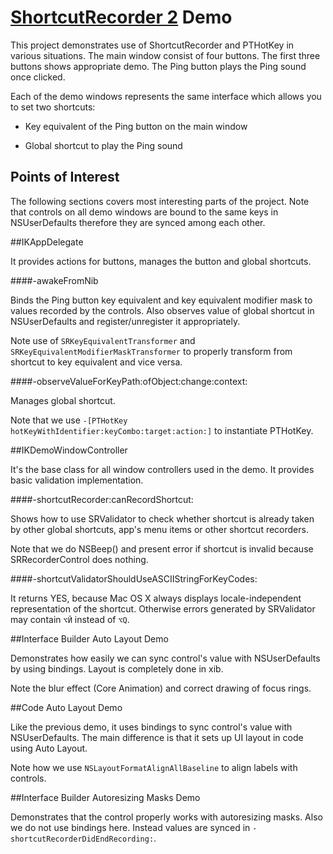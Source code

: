 [ShortcutRecorder 2](https://github.com/Kentzo/ShortcutRecorder) Demo
=======================

This project demonstrates use of ShortcutRecorder and PTHotKey in various situations.
The main window consist of four buttons. The first three buttons shows appropriate demo. The Ping button plays the Ping sound once clicked.

Each of the demo windows represents the same interface which allows you to set two shortcuts:

- Key equivalent of the Ping button on the main window

- Global shortcut to play the Ping sound

Points of Interest
------------------

The following sections covers most interesting parts of the project.
Note that controls on all demo windows are bound to the same keys in NSUserDefaults therefore they are synced among each other.

##IKAppDelegate

It provides actions for buttons, manages the button and global shortcuts.

####-awakeFromNib

Binds the Ping button key equivalent and key equivalent modifier mask to values recorded by the controls. Also observes value of global shortcut in NSUserDefaults and register/unregister it appropriately.

Note use of `SRKeyEquivalentTransformer` and `SRKeyEquivalentModifierMaskTransformer` to properly transform from shortcut to key equivalent and vice versa.

####-observeValueForKeyPath:ofObject:change:context:

Manages global shortcut.

Note that we use `-[PTHotKey hotKeyWithIdentifier:keyCombo:target:action:]` to instantiate PTHotKey.

##IKDemoWindowController

It's the base class for all window controllers used in the demo. It provides basic validation implementation.

####-shortcutRecorder:canRecordShortcut:

Shows how to use SRValidator to check whether shortcut is already taken by other global shortcuts, app's menu items or other shortcut recorders.

Note that we do NSBeep() and present error if shortcut is invalid because SRRecorderControl does nothing.

####-shortcutValidatorShouldUseASCIIStringForKeyCodes:

It returns YES, because Mac OS X always displays locale-independent representation of the shortcut. Otherwise errors generated by SRValidator may contain `⌥Й` instead of `⌥Q`.

##Interface Builder Auto Layout Demo

Demonstrates how easily we can sync control's value with NSUserDefaults by using bindings. Layout is completely done in xib.  

Note the blur effect (Core Animation) and correct drawing of focus rings.

##Code Auto Layout Demo

Like the previous demo, it uses bindings to sync control's value with NSUserDefaults. The main difference is that it sets up UI layout in code using Auto Layout.

Note how we use `NSLayoutFormatAlignAllBaseline` to align labels with controls.


##Interface Builder Autoresizing Masks Demo

Demonstrates that the control properly works with autoresizing masks. Also we do not use bindings here. Instead values are synced in `-shortcutRecorderDidEndRecording:`.

